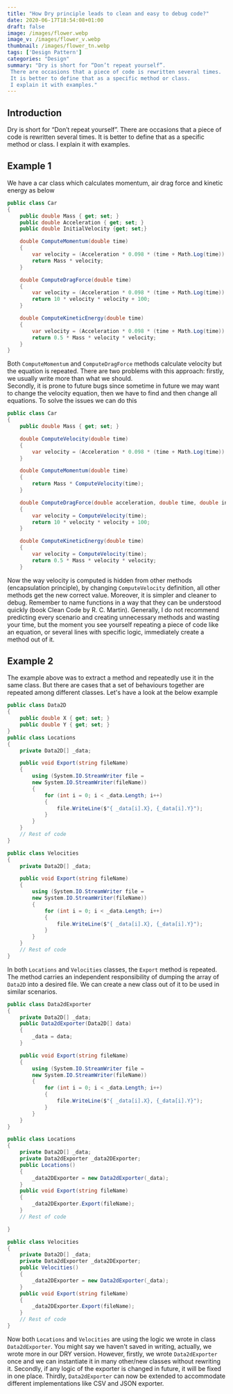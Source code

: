 ```yaml
---
title: "How Dry principle leads to clean and easy to debug code?"
date: 2020-06-17T18:54:08+01:00
draft: false
image: /images/flower.webp
image_v: /images/flower_v.webp
thumbnail: /images/flower_tn.webp
tags: ['Design Pattern']
categories: "Design"
summary: "Dry is short for “Don’t repeat yourself”.
 There are occasions that a piece of code is rewritten several times.
 It is better to define that as a specific method or class.
 I explain it with examples."
---
```


## Introduction

Dry is short for “Don’t repeat yourself”.
 There are occasions that a piece of code is rewritten several times.
 It is better to define that as a specific method or class.
 I explain it with examples.

## Example 1

We have a car class which calculates momentum, air drag force and kinetic energy as below

```c#
public class Car
{
    public double Mass { get; set; }
    public double Acceleration { get; set; }
    public double InitialVelocity {get; set;}

    double ComputeMomentum(double time)
    {
        var velocity = (Acceleration * 0.098 * (time + Math.Log(time)) + 0.1 * time + InitialVelocity;
        return Mass * velocity;
    }

    double ComputeDragForce(double time)
    {
        var velocity = (Acceleration * 0.098 * (time + Math.Log(time)) + 0.1 * time + InitialVelocity;
        return 10 * velocity * velocity + 100;
    }

    double ComputeKineticEnergy(double time)
    {
        var velocity = (Acceleration * 0.098 * (time + Math.Log(time)) + 0.1 * time + InitialVelocity;
        return 0.5 * Mass * velocity * velocity;
    }
}
```

Both `ComputeMomentum` and `ComputeDragForce` methods calculate velocity
but the equation is repeated. There are two problems with this
approach: firstly, we usually write more than what we should.  
Secondly, it is prone to future bugs since sometime in future we may
want to change the velocity equation, then we have to find and then
change all equations.
To solve the issues we can do this

```C#
public class Car
{
    public double Mass { get; set; }

    double ComputeVelocity(double time)
    {
        var velocity = (Acceleration * 0.098 * (time + Math.Log(time)) + 0.1 * time + InitialVelocity;        
    }

    double ComputeMomentum(double time)
    {
        return Mass * ComputeVelocity(time);
    }

    double ComputeDragForce(double acceleration, double time, double initialVelocity)
    {
        var velocity = ComputeVelocity(time);
        return 10 * velocity * velocity + 100;
    }

    double ComputeKineticEnergy(double time)
    {
        var velocity = ComputeVelocity(time);
        return 0.5 * Mass * velocity * velocity;
    }
```

Now the way velocity is computed is hidden from other methods (encapsulation principle),
by changing `ComputeVelocity` definition, all other methods get the new correct value.
Moreover, it is simpler and cleaner to debug. Remember to name functions in a way that
they can be understood quickly (book Clean Code by R. C. Martin).
Generally, I do not recommend predicting every scenario and
creating unnecessary methods and wasting your time, but the moment you see
yourself repeating a piece of code like an equation,
or several lines with specific logic, immediately create a method out of it.

## Example 2

The example above was to extract a method and repeatedly use it in the same class.
But there are cases that a set of behaviours together are repeated among different classes.
Let's have a look at the below example

```C#
public class Data2D
{
	public double X { get; set; }
	public double Y { get; set; }
}
public class Locations
{
	private Data2D[] _data;

	public void Export(string fileName)
	{
		using (System.IO.StreamWriter file =
		new System.IO.StreamWriter(fileName))
		{
			for (int i = 0; i < _data.Length; i++)
			{
				file.WriteLine($"{ _data[i].X}, {_data[i].Y}");
			}
		}
	}
	// Rest of code
}

public class Velocities
{
	private Data2D[] _data;

	public void Export(string fileName)
	{
		using (System.IO.StreamWriter file =
		new System.IO.StreamWriter(fileName))
		{
			for (int i = 0; i < _data.Length; i++)
			{
				file.WriteLine($"{ _data[i].X}, {_data[i].Y}");
			}
		}
	}
	// Rest of code
}
```

In both `Locations` and `Velocities` classes, the `Export` method is repeated.
The method carries an independent responsibility of
dumping the array of `Data2D` into a desired file.
We can create a new class out of it to be used in similar scenarios.

```C#
public class Data2dExporter
{
	private Data2D[] _data;
	public Data2dExporter(Data2D[] data)
	{
		_data = data;
	}

	public void Export(string fileName)
	{
		using (System.IO.StreamWriter file =
		new System.IO.StreamWriter(fileName))
		{
			for (int i = 0; i < _data.Length; i++)
			{
				file.WriteLine($"{ _data[i].X}, {_data[i].Y}");
			}
		}
	}
}

public class Locations
{
	private Data2D[] _data;
	private Data2dExporter _data2DExporter;
	public Locations()
	{
		_data2DExporter = new Data2dExporter(_data);
	}
	public void Export(string fileName)
	{
		_data2DExporter.Export(fileName);
	}
	// Rest of code

}

public class Velocities
{
	private Data2D[] _data;
	private Data2dExporter _data2DExporter;
	public Velocities()
	{
		_data2DExporter = new Data2dExporter(_data);
	}
	public void Export(string fileName)
	{
		_data2DExporter.Export(fileName);
	}
	// Rest of code
}
```

Now both `Locations` and `Velocities` are using the logic we wrote in class `Data2dExporter`.
You might say we haven't saved in writing, actually, we wrote more in our DRY version.
However, firstly, we wrote `Data2dExporter` once and we can instantiate it in many other/new classes
without rewriting it. Secondly, if any logic of the exporter is changed in future, it will be fixed
in one place. Thirdly, `Data2dExporter` can now be extended to accommodate different implementations like
CSV and JSON exporter.

